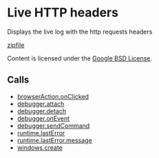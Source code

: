 
Live HTTP headers
=======

Displays the live log with the http requests headers

[zipfile](http://developer.chrome.com/extensions/examples/api/debugger/live-headers.zip)

Content is licensed under the [Google BSD License](http://code.google.com/google_bsd_license.html).

Calls
-----

* [browserAction.onClicked](http://developer.chrome.com/extensions/browserAction.html#event-onClicked)
* [debugger.attach](http://developer.chrome.com/extensions/debugger.html#method-attach)
* [debugger.detach](http://developer.chrome.com/extensions/debugger.html#method-detach)
* [debugger.onEvent](http://developer.chrome.com/extensions/debugger.html#event-onEvent)
* [debugger.sendCommand](http://developer.chrome.com/extensions/debugger.html#method-sendCommand)
* [runtime.lastError](http://developer.chrome.com/extensions/runtime.html#property-lastError)
* [runtime.lastError.message](http://developer.chrome.com/extensions/runtime.html#property-lastError-message)
* [windows.create](http://developer.chrome.com/extensions/windows.html#method-create)